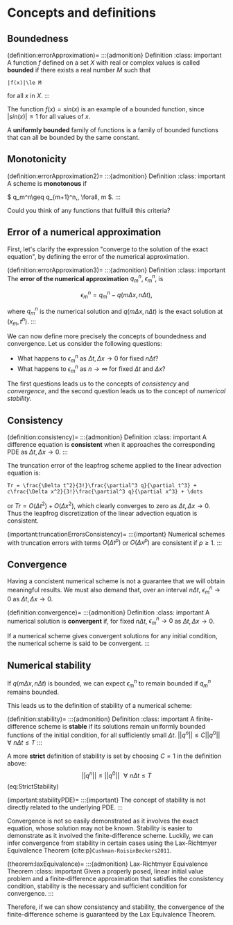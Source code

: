 # Concepts and definitions

## Boundedness

(definition:errorApproximation)=
:::{admonition} Definition
:class: important
A function $f$ defined on a set $X$ with real or complex values is called **bounded** if there exists a real number $M$ such that

```{math}
|f(x)|\le M
```

for all $x$ in $X$.
:::

The function $f(x)=sin(x)$ is an example of a bounded function, since $|sin(x)|\leq 1$ for all values of $x$.

A **uniformly bounded** family of functions is a family of bounded functions that can all be bounded by the same constant. 

## Monotonicity

(definition:errorApproximation2)=
:::{admonition} Definition
:class: important
A scheme is **monotonous** if

$ q_m^n\geq q_{m+1}^n\,\, \forall\, m $. 
:::

Could you think of any functions that fullfuill this criteria?

## Error of a numerical approximation

First, let's clarify the expression "converge to the solution of the exact equation", by defining the error of the numerical approximation.

(definition:errorApproximation3)=
:::{admonition} Definition
:class: important
The **error of the numerical approximation** $q_m^n$, $\epsilon_m^n$, is

$$
\epsilon_m^n = q_m^n - q(m\Delta x,n\Delta t),
$$

where $q_m^n$ is the numerical solution and $q(m\Delta x,n\Delta t)$ is the exact solution at $(x_m,t^n)$.
:::

We can now define more precisely the concepts of boundedness and convergence. Let us consider the following questions:
* What happens to $\epsilon_m^n$ as $\Delta t, \Delta x \to 0$ for fixed $n\Delta t$?
* What happens to $\epsilon_m^n$ as $n\to\infty$ for fixed $\Delta t$ and $\Delta x$?

The first questions leads us to the concepts of *consistency* and *convergence*, and the second question leads us to the concept of *numerical stability*.

## Consistency

(definition:consistency)=
:::{admonition} Definition
:class: important
A difference equation is **consistent** when it approaches the corresponding PDE as $\Delta t, \Delta x \to 0$.
:::

The truncation error of the leapfrog scheme applied to the linear advection equation is:

```{math}
Tr = \frac{\Delta t^2}{3!}\frac{\partial^3 q}{\partial t^3} + c\frac{\Delta x^2}{3!}\frac{\partial^3 q}{\partial x^3} + \dots
```

or $Tr = O(\Delta t^2)+O(\Delta x^2)$, which clearly converges to zero as $\Delta t, \Delta x \to 0$. Thus the leapfrog discretization of the linear advection equation is consistent.

(important:truncationErrorsConsistency)=
:::{important}
Numerical schemes with truncation errors with terms $O(\Delta t^p)$ or $O(\Delta x^p)$ are consistent if $p \ge 1$.
:::

## Convergence
Having a concistent numerical scheme is not a guarantee that we will obtain meaningful results. We must also demand that, over an interval $n\Delta t$, $\epsilon_m^n \to 0$ as $\Delta t, \Delta x \to 0$. 

(definition:convergence)=
:::{admonition} Definition
:class: important
A numerical solution is **convergent** if, for fixed $n\Delta t$, $\epsilon_m^n \to 0$ as $\Delta t, \Delta x \to 0$.

If a numerical scheme gives convergent solutions for any initial condition, the numerical scheme is said to be convergent.
:::

## Numerical stability
If $q(m\Delta x,n\Delta t)$ is bounded, we can expect $\epsilon_m^n$ to remain bounded if $q_m^n$ remains bounded.

This leads us to the definition of stability of a numerical scheme:

(definition:stability)=
:::{admonition} Definition
:class: important
A finite-difference scheme is **stable** if its solutions remain uniformly bounded functions of the initial condition, for all sufficiently small $\Delta t$.
$||q^n||\leq C||q^0||\,\,\,\,\forall\,\, n\Delta t\leq T$
:::

A more **strict** definition of stability is set by choosing $C=1$ in the definition above:
$$
||q^n||\leq ||q^0||\,\,\,\,\forall\,\, n\Delta t\leq T
$$ (eq:StrictStability)

(important:stabilityPDE)=
:::{important}
The concept of stability is not directly related to the underlying PDE.
:::

Convergence is not so easily demonstrated as it involves the exact equation, whose solution may not be known. Stability is easier to demonstrate as it involved the finite-difference scheme. Luckily, we can infer convergence from stability in certain cases using the Lax-Richtmyer Equivalence Theorem {cite:p}`Cushman-RoisinBeckers2011`.

(theorem:laxEquivalence)=
:::{admonition} Lax-Richtmyer Equivalence Theorem
:class: important
Given a properly posed, linear initial value problem and a finite-difference approximation that satisfies the consistency condition, stability is the necessary and sufficient condition for convergence.
:::

Therefore, if we can show consistency and stability, the convergence of the finite-difference scheme is guaranteed by the Lax Equivalence Theorem.



